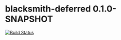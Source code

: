 # blacksmith-deferred 0.1.0-SNAPSHOT

[![Build Status](https://travis-ci.org/xeranic/blacksmith-deferred.svg?branch=master)](https://travis-ci.org/xeranic/blacksmith-deferred)

